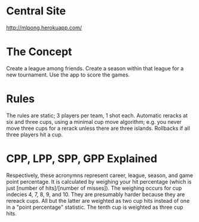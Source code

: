 # Central Site

http://mlpong.herokuapp.com/

# The Concept

Create a league among friends. Create a season within that league for a new tournament. Use the app to score the games.

# Rules

The rules are static; 3 players per team, 1 shot each. Automatic reracks at six and three cups, using a minimal cup move algorithm; e.g. you never move three cups for a rerack unless there are three islands. Rollbacks if all three players hit a cup.

# CPP, LPP, SPP, GPP Explained

Respectively, these acronymns represent career, league, season, and game point percentage. It is calculated by weighing your hit percentage (which is just [number of hits]/[number of misses]). The weighing occurs for cup indecies 4, 7, 8, 9, and 10. They are presumably harder because they are rereack cups. All but the latter are weighted as two cup hits instead of one in a "point percentage" statistic. The tenth cup is weighted as three cup hits.

